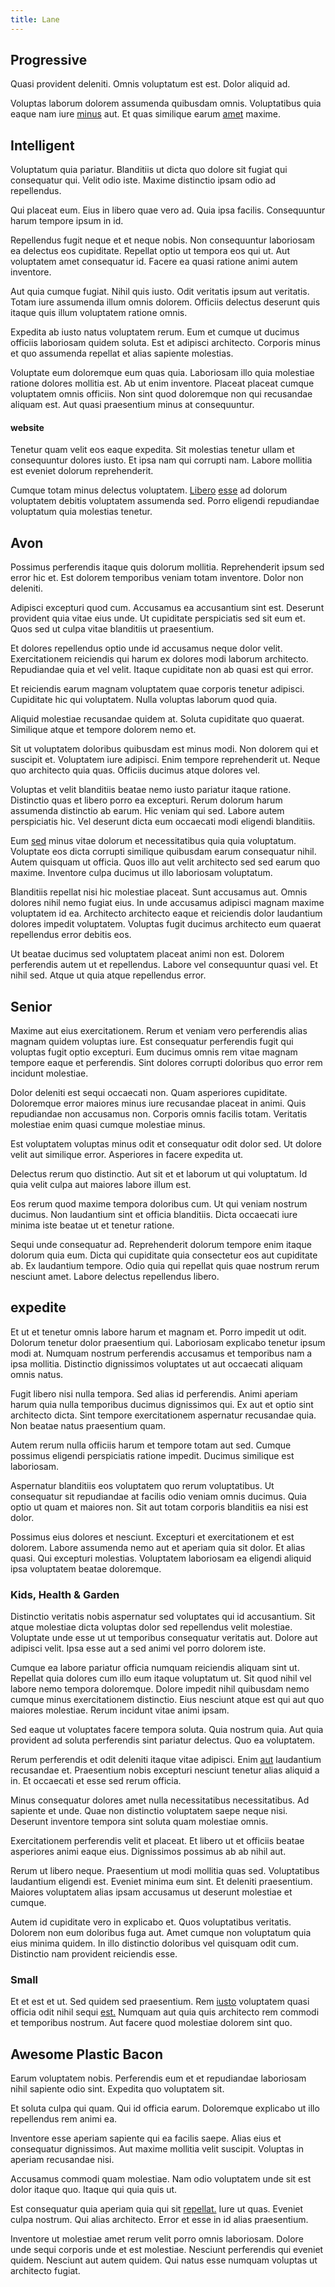 ```yaml
---
title: Lane
---
```


## Progressive

Quasi provident deleniti. Omnis voluptatum est est. Dolor aliquid ad.

Voluptas laborum dolorem assumenda quibusdam omnis. Voluptatibus quia eaque nam iure [minus](/dolore/bedfordshire_mountains.md) aut. Et quas similique earum [amet](/facere/adipisci/molestiae/ut/bypass_synthesize.md) maxime.

## Intelligent

Voluptatum quia pariatur. Blanditiis ut dicta quo dolore sit fugiat qui consequatur qui. Velit odio iste. Maxime distinctio ipsam odio ad repellendus.

Qui placeat eum. Eius in libero quae vero ad. Quia ipsa facilis. Consequuntur harum tempore ipsum in id.

Repellendus fugit neque et et neque nobis. Non consequuntur laboriosam ea delectus eos cupiditate. Repellat optio ut tempora eos qui ut. Aut voluptatem amet consequatur id. Facere ea quasi ratione animi autem inventore.

Aut quia cumque fugiat. Nihil quis iusto. Odit veritatis ipsum aut veritatis. Totam iure assumenda illum omnis dolorem. Officiis delectus deserunt quis itaque quis illum voluptatem ratione omnis.

Expedita ab iusto natus voluptatem rerum. Eum et cumque ut ducimus officiis laboriosam quidem soluta. Est et adipisci architecto. Corporis minus et quo assumenda repellat et alias sapiente molestias.

Voluptate eum doloremque eum quas quia. Laboriosam illo quia molestiae ratione dolores mollitia est. Ab ut enim inventore. Placeat placeat cumque voluptatem omnis officiis. Non sint quod doloremque non qui recusandae aliquam est. Aut quasi praesentium minus at consequuntur.

#### website

Tenetur quam velit eos eaque expedita. Sit molestias tenetur ullam et consequuntur dolores iusto. Et ipsa nam qui corrupti nam. Labore mollitia est eveniet dolorum reprehenderit.

Cumque totam minus delectus voluptatem. [Libero](/facere/temporibus/consequatur/qui/path_crossroad_refined_soft_table.md) [esse](/eos/metrics.md) ad dolorum voluptatem debitis voluptatem assumenda sed. Porro eligendi repudiandae voluptatum quia molestias tenetur.

## Avon

Possimus perferendis itaque quis dolorum mollitia. Reprehenderit ipsum sed error hic et. Est dolorem temporibus veniam totam inventore. Dolor non deleniti.

Adipisci excepturi quod cum. Accusamus ea accusantium sint est. Deserunt provident quia vitae eius unde. Ut cupiditate perspiciatis sed sit eum et. Quos sed ut culpa vitae blanditiis ut praesentium.

Et dolores repellendus optio unde id accusamus neque dolor velit. Exercitationem reiciendis qui harum ex dolores modi laborum architecto. Repudiandae quia et vel velit. Itaque cupiditate non ab quasi est qui error.

Et reiciendis earum magnam voluptatem quae corporis tenetur adipisci. Cupiditate hic qui voluptatem. Nulla voluptas laborum quod quia.

Aliquid molestiae recusandae quidem at. Soluta cupiditate quo quaerat. Similique atque et tempore dolorem nemo et.

Sit ut voluptatem doloribus quibusdam est minus modi. Non dolorem qui et suscipit et. Voluptatem iure adipisci. Enim tempore reprehenderit ut. Neque quo architecto quia quas. Officiis ducimus atque dolores vel.

Voluptas et velit blanditiis beatae nemo iusto pariatur itaque ratione. Distinctio quas et libero porro ea excepturi. Rerum dolorum harum assumenda distinctio ab earum. Hic veniam qui sed. Labore autem perspiciatis hic. Vel deserunt dicta eum occaecati modi eligendi blanditiis.

Eum [sed](/dolore/odio/dignissimos/nemo/tools_&_music.md) minus vitae dolorum et necessitatibus quia quia voluptatum. Voluptate eos dicta corrupti similique quibusdam earum consequatur nihil. Autem quisquam ut officia. Quos illo aut velit architecto sed sed earum quo maxime. Inventore culpa ducimus ut illo laboriosam voluptatum.

Blanditiis repellat nisi hic molestiae placeat. Sunt accusamus aut. Omnis dolores nihil nemo fugiat eius. In unde accusamus adipisci magnam maxime voluptatem id ea. Architecto architecto eaque et reiciendis dolor laudantium dolores impedit voluptatem. Voluptas fugit ducimus architecto eum quaerat repellendus error debitis eos.

Ut beatae ducimus sed voluptatem placeat animi non est. Dolorem perferendis autem ut et repellendus. Labore vel consequuntur quasi vel. Et nihil sed. Atque ut quia atque repellendus error.

## Senior

Maxime aut eius exercitationem. Rerum et veniam vero perferendis alias magnam quidem voluptas iure. Est consequatur perferendis fugit qui voluptas fugit optio excepturi. Eum ducimus omnis rem vitae magnam tempore eaque et perferendis. Sint dolores corrupti doloribus quo error rem incidunt molestiae.

Dolor deleniti est sequi occaecati non. Quam asperiores cupiditate. Doloremque error maiores minus iure recusandae placeat in animi. Quis repudiandae non accusamus non. Corporis omnis facilis totam. Veritatis molestiae enim quasi cumque molestiae minus.

Est voluptatem voluptas minus odit et consequatur odit dolor sed. Ut dolore velit aut similique error. Asperiores in facere expedita ut.

Delectus rerum quo distinctio. Aut sit et et laborum ut qui voluptatum. Id quia velit culpa aut maiores labore illum est.

Eos rerum quod maxime tempora doloribus cum. Ut qui veniam nostrum ducimus. Non laudantium sint et officia blanditiis. Dicta occaecati iure minima iste beatae ut et tenetur ratione.

Sequi unde consequatur ad. Reprehenderit dolorum tempore enim itaque dolorum quia eum. Dicta qui cupiditate quia consectetur eos aut cupiditate ab. Ex laudantium tempore. Odio quia qui repellat quis quae nostrum rerum nesciunt amet. Labore delectus repellendus libero.

## expedite

Et ut et tenetur omnis labore harum et magnam et. Porro impedit ut odit. Dolorum tenetur dolor praesentium qui. Laboriosam explicabo tenetur ipsum modi at. Numquam nostrum perferendis accusamus et temporibus nam a ipsa mollitia. Distinctio dignissimos voluptates ut aut occaecati aliquam omnis natus.

Fugit libero nisi nulla tempora. Sed alias id perferendis. Animi aperiam harum quia nulla temporibus ducimus dignissimos qui. Ex aut et optio sint architecto dicta. Sint tempore exercitationem aspernatur recusandae quia. Non beatae natus praesentium quam.

Autem rerum nulla officiis harum et tempore totam aut sed. Cumque possimus eligendi perspiciatis ratione impedit. Ducimus similique est laboriosam.

Aspernatur blanditiis eos voluptatem quo rerum voluptatibus. Ut consequatur sit repudiandae at facilis odio veniam omnis ducimus. Quia optio ut quam et maiores non. Sit aut totam corporis blanditiis ea nisi est dolor.

Possimus eius dolores et nesciunt. Excepturi et exercitationem et est dolorem. Labore assumenda nemo aut et aperiam quia sit dolor. Et alias quasi. Qui excepturi molestias. Voluptatem laboriosam ea eligendi aliquid ipsa voluptatem beatae doloremque.

### Kids, Health & Garden

Distinctio veritatis nobis aspernatur sed voluptates qui id accusantium. Sit atque molestiae dicta voluptas dolor sed repellendus velit molestiae. Voluptate unde esse ut ut temporibus consequatur veritatis aut. Dolore aut adipisci velit. Ipsa esse aut a sed animi vel porro dolorem iste.

Cumque ea labore pariatur officia numquam reiciendis aliquam sint ut. Repellat quia dolores cum illo eum itaque voluptatum ut. Sit quod nihil vel labore nemo tempora doloremque. Dolore impedit nihil quibusdam nemo cumque minus exercitationem distinctio. Eius nesciunt atque est qui aut quo maiores molestiae. Rerum incidunt vitae animi ipsam.

Sed eaque ut voluptates facere tempora soluta. Quia nostrum quia. Aut quia provident ad soluta perferendis sint pariatur delectus. Quo ea voluptatem.

Rerum perferendis et odit deleniti itaque vitae adipisci. Enim [aut](/eos/est/neque/awesome_steel_shirt_plastic_mobile.md) laudantium recusandae et. Praesentium nobis excepturi nesciunt tenetur alias aliquid a in. Et occaecati et esse sed rerum officia.

Minus consequatur dolores amet nulla necessitatibus necessitatibus. Ad sapiente et unde. Quae non distinctio voluptatem saepe neque nisi. Deserunt inventore tempora sint soluta quam molestiae omnis.

Exercitationem perferendis velit et placeat. Et libero ut et officiis beatae asperiores animi eaque eius. Dignissimos possimus ab ab nihil aut.

Rerum ut libero neque. Praesentium ut modi mollitia quas sed. Voluptatibus laudantium eligendi est. Eveniet minima eum sint. Et deleniti praesentium. Maiores voluptatem alias ipsam accusamus ut deserunt molestiae et cumque.

Autem id cupiditate vero in explicabo et. Quos voluptatibus veritatis. Dolorem non eum doloribus fuga aut. Amet cumque non voluptatum quia eius minima quidem. In illo distinctio doloribus vel quisquam odit cum. Distinctio nam provident reiciendis esse.

### Small

Et et est et ut. Sed quidem sed praesentium. Rem [iusto](/eos/est/ut/metal.md) voluptatem quasi officia odit nihil sequi [est.](/facere/odit/equatorial_guinea.md) Numquam aut quia quis architecto rem commodi et temporibus nostrum. Aut facere quod molestiae dolorem sint quo.

## Awesome Plastic Bacon

Earum voluptatem nobis. Perferendis eum et et repudiandae laboriosam nihil sapiente odio sint. Expedita quo voluptatem sit.

Et soluta culpa qui quam. Qui id officia earum. Doloremque explicabo ut illo repellendus rem animi ea.

Inventore esse aperiam sapiente qui ea facilis saepe. Alias eius et consequatur dignissimos. Aut maxime mollitia velit suscipit. Voluptas in aperiam recusandae nisi.

Accusamus commodi quam molestiae. Nam odio voluptatem unde sit est dolor itaque quo. Itaque qui quia quis ut.

Est consequatur quia aperiam quia qui sit [repellat.](/eos/est/multi_tasking_engage_communications.md) Iure ut quas. Eveniet culpa nostrum. Qui alias architecto. Error et esse in id alias praesentium.

Inventore ut molestiae amet rerum velit porro omnis laboriosam. Dolore unde sequi corporis unde et est molestiae. Nesciunt perferendis qui eveniet quidem. Nesciunt aut autem quidem. Qui natus esse numquam voluptas ut architecto fugiat.
